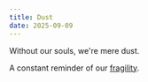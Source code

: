```yaml
---
title: Dust
date: 2025-09-09
---
```

Without our souls, we're mere dust.

A constant reminder of our [fragility](/fragility). 